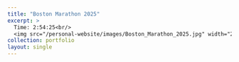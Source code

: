```yaml
---
title: "Boston Marathon 2025"
excerpt: >
  Time: 2:54:25<br/>
  <img src="/personal-website/images/Boston_Marathon_2025.jpg" width="200" height="300">
collection: portfolio
layout: single
---
```


<div class="strava-embed-placeholder" data-embed-type="activity" data-embed-id="14244828177" data-style="standard" data-from-embed="false"></div><script src="https://strava-embeds.com/embed.js"></script>
